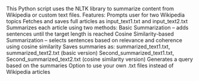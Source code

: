 This Python script uses the NLTK library to summarize content from Wikipedia or custom text files.
Features:
Prompts user for two Wikipedia topics
Fetches and saves full articles as input_text1.txt and input_text2.txt
Summarizes each article using two methods:
Basic Summarization – adds sentences until the target length is reached
Cosine Similarity-based Summarization – selects sentences based on relevance and coherence using cosine similarity
Saves summaries as:
summarized_text1.txt, summarized_text2.txt (basic version)
Second_summarized_text1.txt, Second_summarized_text2.txt (cosine similarity version)
Generates a query based on the summaries
Option to use your own .txt files instead of Wikipedia articles
